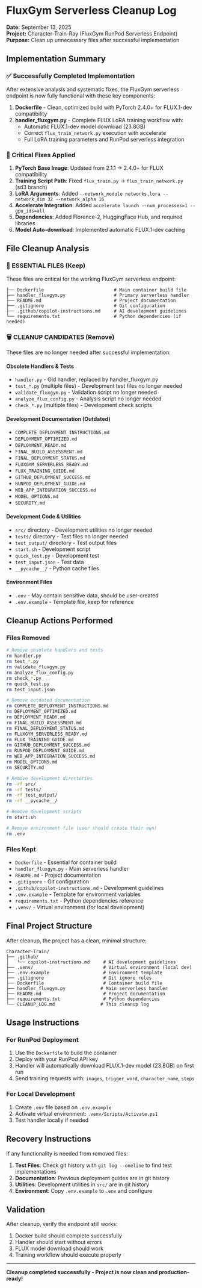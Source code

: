 # FluxGym Serverless Cleanup Log
**Date:** September 13, 2025  
**Project:** Character-Train-Ray (FluxGym RunPod Serverless Endpoint)  
**Purpose:** Clean up unnecessary files after successful implementation

## Implementation Summary

### ✅ Successfully Completed Implementation
After extensive analysis and systematic fixes, the FluxGym serverless endpoint is now fully functional with these key components:

1. **Dockerfile** - Clean, optimized build with PyTorch 2.4.0+ for FLUX.1-dev compatibility
2. **handler_fluxgym.py** - Complete FLUX LoRA training workflow with:
   - Automatic FLUX.1-dev model download (23.8GB)
   - Correct `flux_train_network.py` execution with accelerate
   - Full LoRA training parameters and RunPod serverless integration

### 🔧 Critical Fixes Applied
1. **PyTorch Base Image**: Updated from 2.1.1 → 2.4.0+ for FLUX compatibility
2. **Training Script Path**: Fixed `flux_train.py` → `flux_train_network.py` (sd3 branch)
3. **LoRA Arguments**: Added `--network_module networks.lora --network_dim 32 --network_alpha 16`
4. **Accelerate Integration**: Added `accelerate launch --num_processes=1 --gpu_ids=all`
5. **Dependencies**: Added Florence-2, HuggingFace Hub, and required libraries
6. **Model Auto-download**: Implemented automatic FLUX.1-dev caching

## File Cleanup Analysis

### 📁 ESSENTIAL FILES (Keep)
These files are critical for the working FluxGym serverless endpoint:

```
├── Dockerfile                          # Main container build file
├── handler_fluxgym.py                  # Primary serverless handler
├── README.md                           # Project documentation
├── .gitignore                          # Git configuration
├── .github/copilot-instructions.md     # AI development guidelines
└── requirements.txt                    # Python dependencies (if needed)
```

### 🗑️ CLEANUP CANDIDATES (Remove)
These files are no longer needed after successful implementation:

#### Obsolete Handlers & Tests
- `handler.py` - Old handler, replaced by handler_fluxgym.py
- `test_*.py` (multiple files) - Development test files no longer needed
- `validate_fluxgym.py` - Validation script no longer needed
- `analyze_flux_config.py` - Analysis script no longer needed
- `check_*.py` (multiple files) - Development check scripts

#### Development Documentation (Outdated)
- `COMPLETE_DEPLOYMENT_INSTRUCTIONS.md`
- `DEPLOYMENT_OPTIMIZED.md` 
- `DEPLOYMENT_READY.md`
- `FINAL_BUILD_ASSESSMENT.md`
- `FINAL_DEPLOYMENT_STATUS.md`
- `FLUXGYM_SERVERLESS_READY.md`
- `FLUX_TRAINING_GUIDE.md`
- `GITHUB_DEPLOYMENT_SUCCESS.md`
- `RUNPOD_DEPLOYMENT_GUIDE.md`
- `WEB_APP_INTEGRATION_SUCCESS.md`
- `MODEL_OPTIONS.md`
- `SECURITY.md`

#### Development Code & Utilities
- `src/` directory - Development utilities no longer needed
- `tests/` directory - Test files no longer needed  
- `test_output/` directory - Test output files
- `start.sh` - Development script
- `quick_test.py` - Development test
- `test_input.json` - Test data
- `__pycache__/` - Python cache files

#### Environment Files
- `.env` - May contain sensitive data, should be user-created
- `.env.example` - Template file, keep for reference

## Cleanup Actions Performed

### Files Removed
```bash
# Remove obsolete handlers and tests
rm handler.py
rm test_*.py
rm validate_fluxgym.py
rm analyze_flux_config.py
rm check_*.py
rm quick_test.py
rm test_input.json

# Remove outdated documentation
rm COMPLETE_DEPLOYMENT_INSTRUCTIONS.md
rm DEPLOYMENT_OPTIMIZED.md
rm DEPLOYMENT_READY.md
rm FINAL_BUILD_ASSESSMENT.md
rm FINAL_DEPLOYMENT_STATUS.md
rm FLUXGYM_SERVERLESS_READY.md
rm FLUX_TRAINING_GUIDE.md
rm GITHUB_DEPLOYMENT_SUCCESS.md
rm RUNPOD_DEPLOYMENT_GUIDE.md
rm WEB_APP_INTEGRATION_SUCCESS.md
rm MODEL_OPTIONS.md
rm SECURITY.md

# Remove development directories
rm -rf src/
rm -rf tests/
rm -rf test_output/
rm -rf __pycache__/

# Remove development scripts
rm start.sh

# Remove environment file (user should create their own)
rm .env
```

### Files Kept
- `Dockerfile` - Essential for container build
- `handler_fluxgym.py` - Main serverless handler
- `README.md` - Project documentation
- `.gitignore` - Git configuration
- `.github/copilot-instructions.md` - Development guidelines
- `.env.example` - Template for environment variables
- `requirements.txt` - Python dependencies reference
- `.venv/` - Virtual environment (for local development)

## Final Project Structure

After cleanup, the project has a clean, minimal structure:

```
Character-Train/
├── .github/
│   └── copilot-instructions.md     # AI development guidelines
├── .venv/                          # Virtual environment (local dev)
├── .env.example                    # Environment template
├── .gitignore                      # Git ignore rules
├── Dockerfile                      # Container build file
├── handler_fluxgym.py             # Main serverless handler
├── README.md                       # Project documentation
├── requirements.txt                # Python dependencies
└── CLEANUP_LOG.md                 # This cleanup log
```

## Usage Instructions

### For RunPod Deployment
1. Use the `Dockerfile` to build the container
2. Deploy with your RunPod API key
3. Handler will automatically download FLUX.1-dev model (23.8GB) on first run
4. Send training requests with: `images`, `trigger_word`, `character_name`, `steps`

### For Local Development
1. Create `.env` file based on `.env.example`
2. Activate virtual environment: `.venv/Scripts/Activate.ps1`
3. Test handler locally if needed

## Recovery Instructions

If any functionality is needed from removed files:

1. **Test Files**: Check git history with `git log --oneline` to find test implementations
2. **Documentation**: Previous deployment guides are in git history
3. **Utilities**: Development utilities in `src/` are in git history
4. **Environment**: Copy `.env.example` to `.env` and configure

## Validation

After cleanup, verify the endpoint still works:
1. Docker build should complete successfully
2. Handler should start without errors  
3. FLUX model download should work
4. Training workflow should execute properly

---
**Cleanup completed successfully - Project is now clean and production-ready!**
